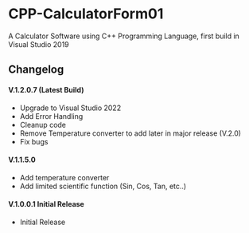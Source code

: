 # CPP-CalculatorForm01
A Calculator Software using C++ Programming Language, first build in Visual Studio 2019

## Changelog 

#### V.1.2.0.7 (Latest Build)
- Upgrade to Visual Studio 2022
- Add Error Handling
- Cleanup code
- Remove Temperature converter to add later in major release (V.2.0)
- Fix bugs

#### V.1.1.5.0
- Add temperature converter
- Add limited scientific function (Sin, Cos, Tan, etc..)

#### V.1.0.0.1 Initial Release
- Initial Release
